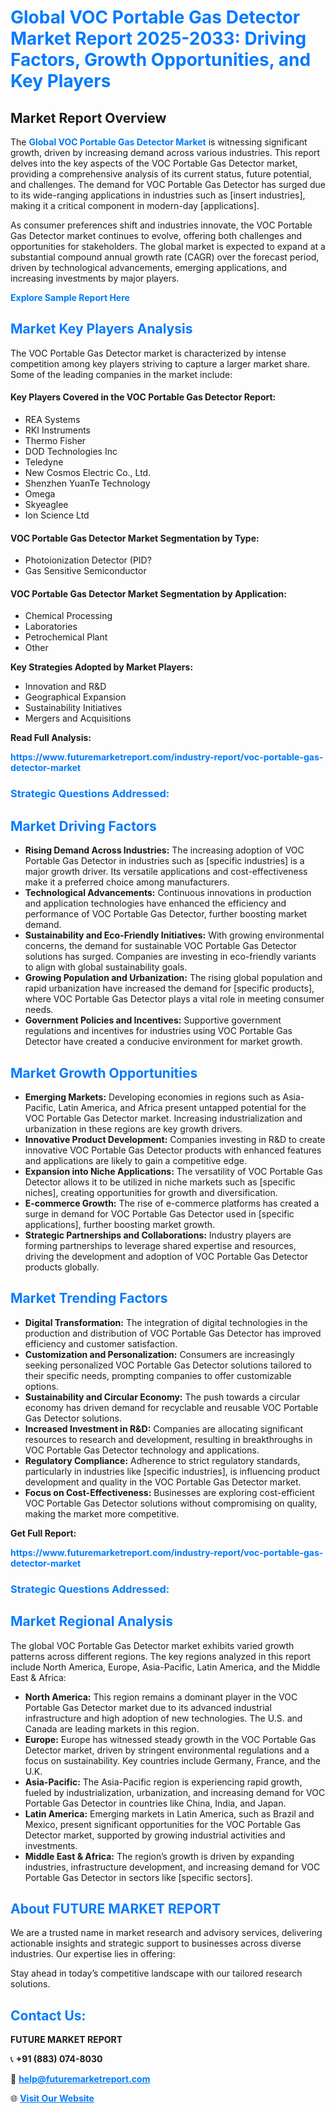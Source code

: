 <h1 style="color: #007BFF;">Global VOC Portable Gas Detector Market Report 2025-2033: Driving Factors, Growth Opportunities, and Key Players</h1>

<section id="overview">
<h2>Market Report Overview</h2>
<p>The <a href="https://www.futuremarketreport.com/industry-report/voc-portable-gas-detector-market" style="color: #007BFF; text-decoration: none;"><strong>Global VOC Portable Gas Detector Market</strong></a> is witnessing significant growth, driven by increasing demand across various industries. This report delves into the key aspects of the VOC Portable Gas Detector market, providing a comprehensive analysis of its current status, future potential, and challenges. The demand for VOC Portable Gas Detector has surged due to its wide-ranging applications in industries such as [insert industries], making it a critical component in modern-day [applications].</p>
<p>As consumer preferences shift and industries innovate, the VOC Portable Gas Detector market continues to evolve, offering both challenges and opportunities for stakeholders. The global market is expected to expand at a substantial compound annual growth rate (CAGR) over the forecast period, driven by technological advancements, emerging applications, and increasing investments by major players.</p>
</section>

<section id="overview">
<p><a href="https://www.futuremarketreport.com/request-sample/reportId=75486" style="color: #007BFF; text-decoration: none;"><strong>Explore Sample Report Here</strong></a></p>
</section>

<section id="key-players">
<h2 style="color: #007BFF;">Market Key Players Analysis</h2>
<p>The VOC Portable Gas Detector market is characterized by intense competition among key players striving to capture a larger market share. Some of the leading companies in the market include:</p>
<h4>Key Players Covered in the VOC Portable Gas Detector Report:</h4>
<ul><li>REA Systems</li><li>RKI Instruments</li><li>Thermo Fisher</li><li>DOD Technologies Inc</li><li>Teledyne</li><li>New Cosmos Electric Co., Ltd.</li><li>Shenzhen YuanTe Technology</li><li>Omega</li><li>Skyeaglee</li><li>Ion Science Ltd</li></ul>
<h4>VOC Portable Gas Detector Market Segmentation by Type:</h4>
<ul><li>Photoionization Detector (PID?</li><li>Gas Sensitive Semiconductor</li></ul>

<h4>VOC Portable Gas Detector Market Segmentation by Application:</h4>
<ul><li>Chemical Processing</li><li>Laboratories</li><li>Petrochemical Plant</li><li>Other</li></ul>
<p><strong>Key Strategies Adopted by Market Players:</strong></p>
<ul>
<li>Innovation and R&D</li>
<li>Geographical Expansion</li>
<li>Sustainability Initiatives</li>
<li>Mergers and Acquisitions</li>
</ul>
</section>

<section>
<p><strong>Read Full Analysis: </strong></p><a href="https://www.futuremarketreport.com/industry-report/voc-portable-gas-detector-market" style="color: #007BFF; text-decoration: none;"><strong>https://www.futuremarketreport.com/industry-report/voc-portable-gas-detector-market</strong></a>
<h3 style="color: #007BFF;">Strategic Questions Addressed:</h3>
</section>

<section id="driving-factors">
<h2 style="color: #007BFF;">Market Driving Factors</h2>
<ul>
<li><strong>Rising Demand Across Industries:</strong> The increasing adoption of VOC Portable Gas Detector in industries such as [specific industries] is a major growth driver. Its versatile applications and cost-effectiveness make it a preferred choice among manufacturers.</li>
<li><strong>Technological Advancements:</strong> Continuous innovations in production and application technologies have enhanced the efficiency and performance of VOC Portable Gas Detector, further boosting market demand.</li>
<li><strong>Sustainability and Eco-Friendly Initiatives:</strong> With growing environmental concerns, the demand for sustainable VOC Portable Gas Detector solutions has surged. Companies are investing in eco-friendly variants to align with global sustainability goals.</li>
<li><strong>Growing Population and Urbanization:</strong> The rising global population and rapid urbanization have increased the demand for [specific products], where VOC Portable Gas Detector plays a vital role in meeting consumer needs.</li>
<li><strong>Government Policies and Incentives:</strong> Supportive government regulations and incentives for industries using VOC Portable Gas Detector have created a conducive environment for market growth.</li>
</ul>
</section>

<section id="growth-opportunities">
<h2 style="color: #007BFF;">Market Growth Opportunities</h2>
<ul>
<li><strong>Emerging Markets:</strong> Developing economies in regions such as Asia-Pacific, Latin America, and Africa present untapped potential for the VOC Portable Gas Detector market. Increasing industrialization and urbanization in these regions are key growth drivers.</li>
<li><strong>Innovative Product Development:</strong> Companies investing in R&D to create innovative VOC Portable Gas Detector products with enhanced features and applications are likely to gain a competitive edge.</li>
<li><strong>Expansion into Niche Applications:</strong> The versatility of VOC Portable Gas Detector allows it to be utilized in niche markets such as [specific niches], creating opportunities for growth and diversification.</li>
<li><strong>E-commerce Growth:</strong> The rise of e-commerce platforms has created a surge in demand for VOC Portable Gas Detector used in [specific applications], further boosting market growth.</li>
<li><strong>Strategic Partnerships and Collaborations:</strong> Industry players are forming partnerships to leverage shared expertise and resources, driving the development and adoption of VOC Portable Gas Detector products globally.</li>
</ul>
</section>

<section id="trending-factors">
<h2 style="color: #007BFF;">Market Trending Factors</h2>
<ul>
<li><strong>Digital Transformation:</strong> The integration of digital technologies in the production and distribution of VOC Portable Gas Detector has improved efficiency and customer satisfaction.</li>
<li><strong>Customization and Personalization:</strong> Consumers are increasingly seeking personalized VOC Portable Gas Detector solutions tailored to their specific needs, prompting companies to offer customizable options.</li>
<li><strong>Sustainability and Circular Economy:</strong> The push towards a circular economy has driven demand for recyclable and reusable VOC Portable Gas Detector solutions.</li>
<li><strong>Increased Investment in R&D:</strong> Companies are allocating significant resources to research and development, resulting in breakthroughs in VOC Portable Gas Detector technology and applications.</li>
<li><strong>Regulatory Compliance:</strong> Adherence to strict regulatory standards, particularly in industries like [specific industries], is influencing product development and quality in the VOC Portable Gas Detector market.</li>
<li><strong>Focus on Cost-Effectiveness:</strong> Businesses are exploring cost-efficient VOC Portable Gas Detector solutions without compromising on quality, making the market more competitive.</li>
</ul>
</section>

<section>
<p><strong>Get Full Report: </strong></p><a href="https://www.futuremarketreport.com/industry-report/voc-portable-gas-detector-market" style="color: #007BFF; text-decoration: none;"><strong>https://www.futuremarketreport.com/industry-report/voc-portable-gas-detector-market</strong></a>
<h3 style="color: #007BFF;">Strategic Questions Addressed:</h3>
</section>


<section id="regional-analysis">
<h2 style="color: #007BFF;">Market Regional Analysis</h2>
<p>The global VOC Portable Gas Detector market exhibits varied growth patterns across different regions. The key regions analyzed in this report include North America, Europe, Asia-Pacific, Latin America, and the Middle East & Africa:</p>
<ul>
<li><strong>North America:</strong> This region remains a dominant player in the VOC Portable Gas Detector market due to its advanced industrial infrastructure and high adoption of new technologies. The U.S. and Canada are leading markets in this region.</li>
<li><strong>Europe:</strong> Europe has witnessed steady growth in the VOC Portable Gas Detector market, driven by stringent environmental regulations and a focus on sustainability. Key countries include Germany, France, and the U.K.</li>
<li><strong>Asia-Pacific:</strong> The Asia-Pacific region is experiencing rapid growth, fueled by industrialization, urbanization, and increasing demand for VOC Portable Gas Detector in countries like China, India, and Japan.</li>
<li><strong>Latin America:</strong> Emerging markets in Latin America, such as Brazil and Mexico, present significant opportunities for the VOC Portable Gas Detector market, supported by growing industrial activities and investments.</li>
<li><strong>Middle East & Africa:</strong> The region’s growth is driven by expanding industries, infrastructure development, and increasing demand for VOC Portable Gas Detector in sectors like [specific sectors].</li>
</ul>
</section>

<footer>
<h2 style="color: #007BFF;">About FUTURE MARKET REPORT</h2>
<p>We are a trusted name in market research and advisory services, delivering actionable insights and strategic support to businesses across diverse industries. Our expertise lies in offering:</p>

<p>Stay ahead in today’s competitive landscape with our tailored research solutions.</p>

<h2 style="color: #007BFF;">Contact Us:</h2>
<p><strong>FUTURE MARKET REPORT</strong></p>
<p>📞 <strong>+91 (883) 074-8030</strong></p>
<p>📧 <strong><a href="mailto:help@futuremarketreport.com" style="color: #007BFF;">help@futuremarketreport.com</a></strong></p>
<p>🌐 <strong><a href="https://www.futuremarketreport.com/" style="color: #007BFF;">Visit Our Website</a></strong></p>
</footer>